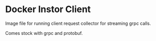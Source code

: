 # Docker Instor Client

Image file for running client request collector for streaming grpc calls.

Comes stock with grpc and protobuf.
